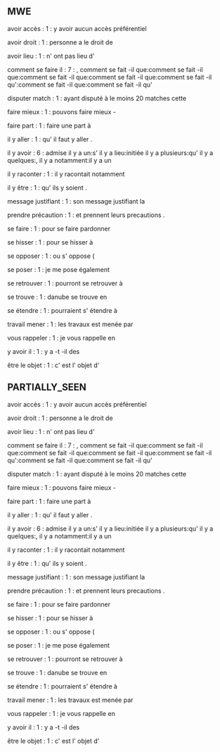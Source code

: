 ## MWE

avoir accès : 1 : y avoir aucun accès préférentiel

avoir droit : 1 : personne a le droit de

avoir lieu : 1 : n' ont pas lieu d'

comment se faire il : 7 : , comment se fait -il que:comment se fait -il que:comment se fait -il que:comment se fait -il que:comment se fait -il qu':comment se fait -il que:comment se fait -il qu'

disputer match : 1 : ayant disputé à le moins 20 matches cette

faire mieux : 1 : pouvons faire mieux -

faire part : 1 : faire une part à

il y aller : 1 : qu' il faut y aller .

il y avoir : 6 : admise il y a un:s' il y a lieu:initiée il y a plusieurs:qu' il y a quelques:, il y a notamment:il y a un

il y raconter : 1 : il y racontait notamment

il y être : 1 : qu' ils y soient .

message justifiant : 1 : son message justifiant la

prendre précaution : 1 : et prennent leurs precautions .

se faire : 1 : pour se faire pardonner

se hisser : 1 : pour se hisser à

se opposer : 1 : ou s' oppose (

se poser : 1 : je me pose également

se retrouver : 1 : pourront se retrouver à

se trouve : 1 : danube se trouve en

se étendre : 1 : pourraient s' étendre à

travail mener : 1 : les travaux est menée par

vous rappeler : 1 : je vous rappelle en

y avoir il : 1 : y a -t -il des

être le objet : 1 : c' est l' objet d'

## PARTIALLY_SEEN

avoir accès : 1 : y avoir aucun accès préférentiel

avoir droit : 1 : personne a le droit de

avoir lieu : 1 : n' ont pas lieu d'

comment se faire il : 7 : , comment se fait -il que:comment se fait -il que:comment se fait -il que:comment se fait -il que:comment se fait -il qu':comment se fait -il que:comment se fait -il qu'

disputer match : 1 : ayant disputé à le moins 20 matches cette

faire mieux : 1 : pouvons faire mieux -

faire part : 1 : faire une part à

il y aller : 1 : qu' il faut y aller .

il y avoir : 6 : admise il y a un:s' il y a lieu:initiée il y a plusieurs:qu' il y a quelques:, il y a notamment:il y a un

il y raconter : 1 : il y racontait notamment

il y être : 1 : qu' ils y soient .

message justifiant : 1 : son message justifiant la

prendre précaution : 1 : et prennent leurs precautions .

se faire : 1 : pour se faire pardonner

se hisser : 1 : pour se hisser à

se opposer : 1 : ou s' oppose (

se poser : 1 : je me pose également

se retrouver : 1 : pourront se retrouver à

se trouve : 1 : danube se trouve en

se étendre : 1 : pourraient s' étendre à

travail mener : 1 : les travaux est menée par

vous rappeler : 1 : je vous rappelle en

y avoir il : 1 : y a -t -il des

être le objet : 1 : c' est l' objet d'

